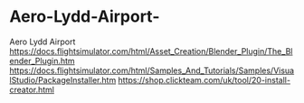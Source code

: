 # Aero-Lydd-Airport-
Aero Lydd Airport 
https://docs.flightsimulator.com/html/Asset_Creation/Blender_Plugin/The_Blender_Plugin.htm
https://docs.flightsimulator.com/html/Samples_And_Tutorials/Samples/VisualStudio/PackageInstaller.htm
https://shop.clickteam.com/uk/tool/20-install-creator.html
